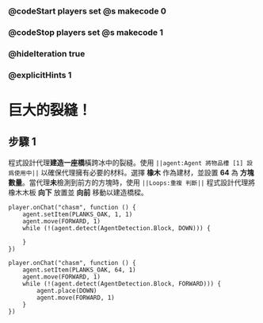 ### @codeStart players set @s makecode 0
### @codeStop players set @s makecode 1

### @hideIteration true 
### @explicitHints 1


# 巨大的裂縫！

## 步驟 1
程式設計代理**建造一座橋**橫跨冰中的裂縫。使用 ``||agent:Agent 將物品槽 [1] 設爲使用中||`` 以確保代理擁有必要的材料。選擇 **橡木** 作為建材，並設置 **64** 為 **方塊數量**。當代理**未**檢測到前方的方塊時，使用 ``||Loops:重複 判斷||`` 程式設計代理將橡木木板 **向下** 放置並 **向前** 移動以建造橋樑。

```template
player.onChat("chasm", function () {
    agent.setItem(PLANKS_OAK, 1, 1)
    agent.move(FORWARD, 1)
    while (!(agent.detect(AgentDetection.Block, DOWN))) {
    	
    }
})
```

```ghost
player.onChat("chasm", function () {
    agent.setItem(PLANKS_OAK, 64, 1)
    agent.move(FORWARD, 1)
    while (!(agent.detect(AgentDetection.Block, FORWARD))) {
        agent.place(DOWN)
        agent.move(FORWARD, 1)
    }
})
``` 